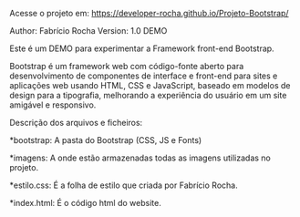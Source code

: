 Acesse o projeto em: https://developer-rocha.github.io/Projeto-Bootstrap/

Author: Fabrício Rocha
Version: 1.0 DEMO


Este é um DEMO para experimentar a Framework front-end Bootstrap.

Bootstrap é um framework web com código-fonte aberto para desenvolvimento de componentes de interface e front-end para sites e aplicações web usando HTML, CSS e JavaScript, baseado em modelos de design para a tipografia, melhorando a experiência do usuário em um site amigável e responsivo.



Descrição dos arquivos e ficheiros:

*bootstrap: A pasta do Bootstrap (CSS, JS e Fonts)

*imagens: A onde estão armazenadas todas as imagens utilizadas no projeto.

*estilo.css: É a folha de estilo que criada por Fabrício Rocha.

*index.html: É o código html do website.


